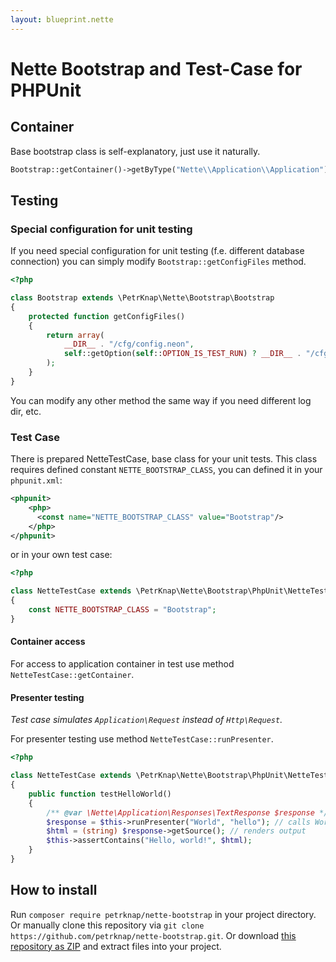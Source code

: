 ```yaml
---
layout: blueprint.nette
---
```

# Nette Bootstrap and Test-Case for PHPUnit

## Container

Base bootstrap class is self-explanatory, just use it naturally.

```php
Bootstrap::getContainer()->getByType("Nette\\Application\\Application")->run();
```


## Testing

### Special configuration for unit testing

If you need special configuration for unit testing (f.e. different database connection) you can simply modify `Bootstrap::getConfigFiles` method.

```php
<?php

class Bootstrap extends \PetrKnap\Nette\Bootstrap\Bootstrap
{
    protected function getConfigFiles()
    {
        return array(
            __DIR__ . "/cfg/config.neon",
            self::getOption(self::OPTION_IS_TEST_RUN) ? __DIR__ . "/cfg/test.neon" : __DIR__ . "/cfg/local.neon"
        );
    }
}
```

You can modify any other method the same way if you need different log dir, etc.

### Test Case

There is prepared NetteTestCase, base class for your unit tests. This class requires defined constant `NETTE_BOOTSTRAP_CLASS`, you can defined it in your `phpunit.xml`:

```xml
<phpunit>
    <php>
      <const name="NETTE_BOOTSTRAP_CLASS" value="Bootstrap"/>
    </php>
</phpunit>
```

or in your own test case:

```php
<?php

class NetteTestCase extends \PetrKnap\Nette\Bootstrap\PhpUnit\NetteTestCase
{
    const NETTE_BOOTSTRAP_CLASS = "Bootstrap";
}
```

#### Container access

For access to application container in test use method `NetteTestCase::getContainer`.

#### Presenter testing

*Test case simulates `Application\Request` instead of `Http\Request`.*

For presenter testing use method `NetteTestCase::runPresenter`.

```php
<?php

class NetteTestCase extends \PetrKnap\Nette\Bootstrap\PhpUnit\NetteTestCase
{
    public function testHelloWorld()
    {
        /** @var \Nette\Application\Responses\TextResponse $response */
        $response = $this->runPresenter("World", "hello"); // calls WorldPresenter::actionHello
        $html = (string) $response->getSource(); // renders output
        $this->assertContains("Hello, world!", $html);
    }
}
```


## How to install

Run `composer require petrknap/nette-bootstrap` in your project directory. Or manually clone this repository via `git clone https://github.com/petrknap/nette-bootstrap.git`. Or download [this repository as ZIP] and extract files into your project.



[Nette]:https://nette.org/
[PHPUnit]:https://phpunit.de/
[Petr Knap]:http://petrknap.cz/
[this repository as ZIP]:https://github.com/petrknap/nette-bootstrap/archive/master.zip
